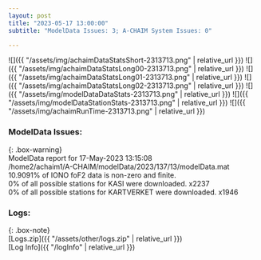 ```yaml
---
layout: post
title: "2023-05-17 13:00:00"
subtitle: "ModelData Issues: 3; A-CHAIM System Issues: 0"

---
```


![]({{ "/assets/img/achaimDataStatsShort-2313713.png" | relative_url }})
![]({{ "/assets/img/achaimDataStatsLong00-2313713.png" | relative_url }})
![]({{ "/assets/img/achaimDataStatsLong01-2313713.png" | relative_url }})
![]({{ "/assets/img/achaimDataStatsLong02-2313713.png" | relative_url }})
![]({{ "/assets/img/modelDataDataStats-2313713.png" | relative_url }})
![]({{ "/assets/img/modelDataStationStats-2313713.png" | relative_url }})
![]({{ "/assets/img/achaimRunTime-2313713.png" | relative_url }})


### ModelData Issues:  
  
{: .box-warning}  
 ModelData report for 17-May-2023 13:15:08   
 /home2/achaim1/A-CHAIM/modelData/2023/137/13/modelData.mat   
 10.9091% of IONO foF2 data is non-zero and finite.   
 0% of all possible stations for KASI were downloaded. x2237   
 0% of all possible stations for KARTVERKET were downloaded. x1946   
  


### Logs:  
  
{: .box-note}  
[Logs.zip]({{ "/assets/other/logs.zip" | relative_url }})  
[Log Info]({{ "/logInfo" | relative_url }})  
